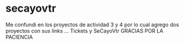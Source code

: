 # secayovtr
Me confundi en los proyectos de actividad 3 y 4 por lo cual agrego dos proyectos con sus links ... Tickets y SeCayoVtr
GRACIAS POR LA PACIENCIA
